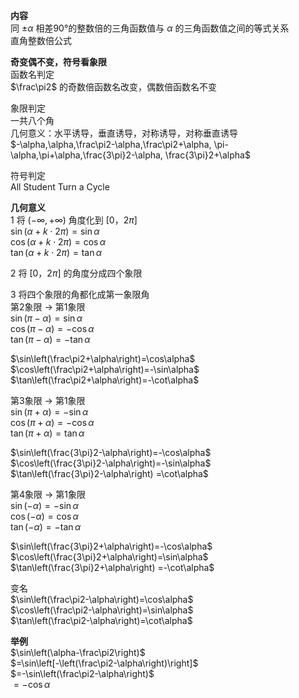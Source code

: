 **内容**  
同 $\pm\alpha$ 相差90°的整数倍的三角函数值与 $\alpha$ 的三角函数值之间的等式关系  
直角整数倍公式  
  
**奇变偶不变，符号看象限**  
函数名判定  
$\frac\pi2$ 的奇数倍函数名改变，偶数倍函数名不变  
  
象限判定  
一共八个角  
几何意义：水平诱导，垂直诱导，对称诱导，对称垂直诱导  
$-\alpha,\alpha,\frac\pi2-\alpha,\frac\pi2+\alpha,  
\pi-\alpha,\pi+\alpha,\frac{3\pi}2-\alpha,  
\frac{3\pi}2+\alpha$  
  
符号判定  
All Student Turn a Cycle  
  
**几何意义**  
1 将 $(-\infty,+\infty)$ 角度化到 $[0，2\pi]$  
$\sin(\alpha+k\cdot2\pi)=\sin\alpha$  
$\cos(\alpha+k\cdot2\pi)=\cos\alpha$  
$\tan(\alpha+k\cdot2\pi)=\tan\alpha$  
  
2 将 $[0，2\pi]$ 的角度分成四个象限  
  
3 将四个象限的角都化成第一象限角  
第2象限 $\to$ 第1象限  
$\sin(\pi-\alpha)=\sin\alpha$  
$\cos(\pi-\alpha)=-\cos\alpha$  
$\tan(\pi-\alpha)=-\tan\alpha$  
  
$\sin\left(\frac\pi2+\alpha\right)=\cos\alpha$  
$\cos\left(\frac\pi2+\alpha\right)=-\sin\alpha$  
$\tan\left(\frac\pi2+\alpha\right)=-\cot\alpha$  
  
第3象限 $\to$ 第1象限  
$\sin(\pi+\alpha)=-\sin\alpha$  
$\cos(\pi+\alpha)=-\cos\alpha$  
$\tan(\pi+\alpha)=\tan\alpha$  
  
$\sin\left(\frac{3\pi}2-\alpha\right)=-\cos\alpha$  
$\cos\left(\frac{3\pi}2-\alpha\right)=-\sin\alpha$  
$\tan\left(\frac{3\pi}2-\alpha\right)  
=\cot\alpha$  
  
第4象限 $\to$ 第1象限  
$\sin(-\alpha)=-\sin\alpha$  
$\cos(-\alpha)=\cos\alpha$  
$\tan(-\alpha)=-\tan\alpha$  
  
$\sin\left(\frac{3\pi}2+\alpha\right)=-\cos\alpha$  
$\cos\left(\frac{3\pi}2+\alpha\right)=\sin\alpha$  
$\tan\left(\frac{3\pi}2+\alpha\right)  
=-\cot\alpha$  
  
变名  
$\sin\left(\frac\pi2-\alpha\right)=\cos\alpha$  
$\cos\left(\frac\pi2-\alpha\right)=\sin\alpha$  
$\tan\left(\frac\pi2-\alpha\right)=\cot\alpha$  
  
**举例**  
$\sin\left(\alpha-\frac\pi2\right)$  
$=\sin\left[-\left(\frac\pi2-\alpha\right)\right]$  
$=-\sin\left(\frac\pi2-\alpha\right)$  
$=-\cos\alpha$  
  
